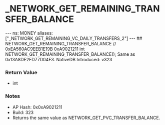 # _NETWORK_GET_REMAINING_TRANSFER_BALANCE

--- ns: MONEY aliases: ["_NETWORK_GET_REMAINING_VC_DAILY_TRANSFERS_2"] --- ## NETWORK_GET_REMAINING_TRANSFER_BALANCE  // 0xEA560AC9EEB1E19B 0xA9021211 int NETWORK_GET_REMAINING_TRANSFER_BALANCE();  Same as 0x13A8DE2FD77D04F3.  NativeDB Introduced: v323

### Return Value
* int

### Notes
* AP Hash: 0x0xA9021211
* Build: 323
* Returns the same value as NETWORK_GET_PVC_TRANSFER_BALANCE.

